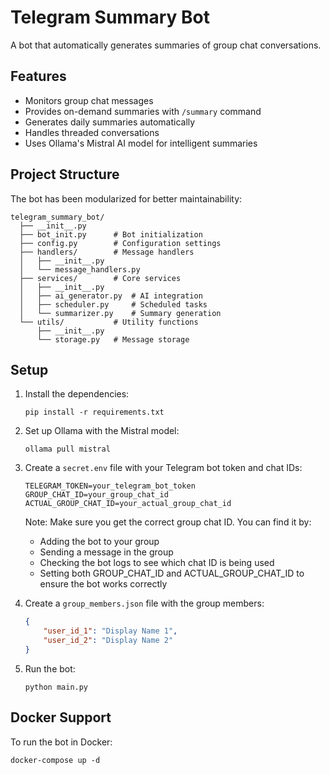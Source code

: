 # Telegram Summary Bot

A bot that automatically generates summaries of group chat conversations.

## Features

- Monitors group chat messages
- Provides on-demand summaries with `/summary` command
- Generates daily summaries automatically
- Handles threaded conversations
- Uses Ollama's Mistral AI model for intelligent summaries

## Project Structure

The bot has been modularized for better maintainability:

```
telegram_summary_bot/
  ├── __init__.py
  ├── bot_init.py      # Bot initialization
  ├── config.py        # Configuration settings
  ├── handlers/        # Message handlers
  │   ├── __init__.py
  │   └── message_handlers.py
  ├── services/        # Core services
  │   ├── __init__.py
  │   ├── ai_generator.py  # AI integration
  │   ├── scheduler.py     # Scheduled tasks
  │   └── summarizer.py    # Summary generation
  └── utils/           # Utility functions
      ├── __init__.py
      └── storage.py   # Message storage
```

## Setup

1. Install the dependencies:
   ```
   pip install -r requirements.txt
   ```

2. Set up Ollama with the Mistral model:
   ```
   ollama pull mistral
   ```

3. Create a `secret.env` file with your Telegram bot token and chat IDs:
   ```
   TELEGRAM_TOKEN=your_telegram_bot_token
   GROUP_CHAT_ID=your_group_chat_id
   ACTUAL_GROUP_CHAT_ID=your_actual_group_chat_id
   ```
   
   Note: Make sure you get the correct group chat ID. You can find it by:
   - Adding the bot to your group
   - Sending a message in the group 
   - Checking the bot logs to see which chat ID is being used
   - Setting both GROUP_CHAT_ID and ACTUAL_GROUP_CHAT_ID to ensure the bot works correctly

4. Create a `group_members.json` file with the group members:
   ```json
   {
       "user_id_1": "Display Name 1",
       "user_id_2": "Display Name 2"
   }
   ```

5. Run the bot:
   ```
   python main.py
   ```

## Docker Support

To run the bot in Docker:

```
docker-compose up -d
```
